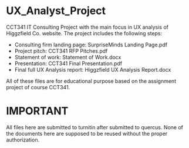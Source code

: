 # UX_Analyst_Project
CCT341 IT Consulting Project with the main focus in UX analysis of Higgzfield Co. website. The project includes the following steps:
- Consulting firm landing page: SurpriseMinds Landing Page.pdf
- Project pitch: CCT341 RFP Pitches.pdf
- Statement of work: Statement of Work.docx
- Presentation: CCT341 Final Presentation.pdf
- Final full UX Analysis report: Higgzfield UX Analysis Report.docx

All of these files are for educational purpose based on the assignment project of course CCT341.

# IMPORTANT
All files  here are submitted to turnitin after submitted to quercus. None of the documents here are supposed to be reused without the proper authorization.
